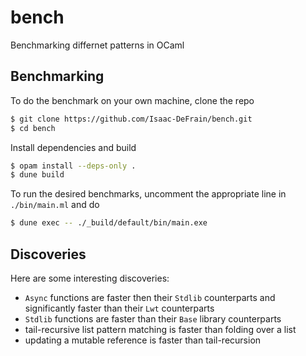 # bench

Benchmarking differnet patterns in OCaml

## Benchmarking

To do the benchmark on your own machine, clone the repo

```bash
$ git clone https://github.com/Isaac-DeFrain/bench.git
$ cd bench
```

Install dependencies and build

```bash
$ opam install --deps-only .
$ dune build
```

To run the desired benchmarks, uncomment the appropriate line in `./bin/main.ml` and do

```bash
$ dune exec -- ./_build/default/bin/main.exe
```

## Discoveries

Here are some interesting discoveries:

- `Async` functions are faster then their `Stdlib` counterparts and significantly faster than their `Lwt` counterparts
- `Stdlib` functions are faster than their `Base` library counterparts
- tail-recursive list pattern matching is faster than folding over a list
- updating a mutable reference is faster than tail-recursion
